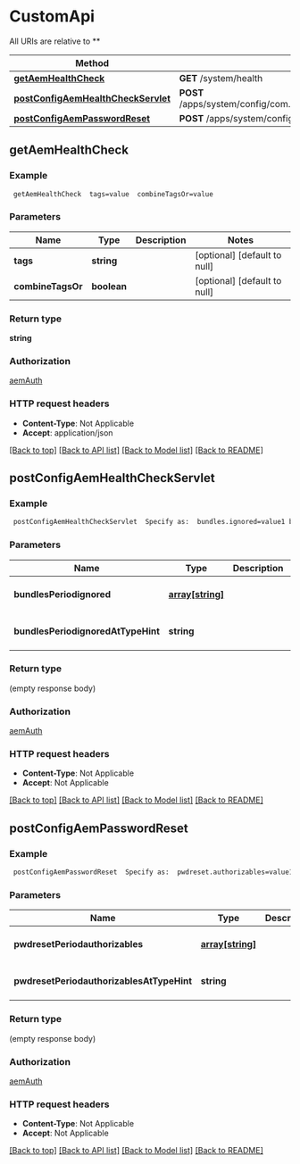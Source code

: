 # CustomApi

All URIs are relative to **

Method | HTTP request | Description
------------- | ------------- | -------------
[**getAemHealthCheck**](CustomApi.md#getAemHealthCheck) | **GET** /system/health | 
[**postConfigAemHealthCheckServlet**](CustomApi.md#postConfigAemHealthCheckServlet) | **POST** /apps/system/config/com.shinesolutions.healthcheck.hc.impl.ActiveBundleHealthCheck | 
[**postConfigAemPasswordReset**](CustomApi.md#postConfigAemPasswordReset) | **POST** /apps/system/config/com.shinesolutions.aem.passwordreset.Activator | 



## getAemHealthCheck



### Example

```bash
 getAemHealthCheck  tags=value  combineTagsOr=value
```

### Parameters


Name | Type | Description  | Notes
------------- | ------------- | ------------- | -------------
 **tags** | **string** |  | [optional] [default to null]
 **combineTagsOr** | **boolean** |  | [optional] [default to null]

### Return type

**string**

### Authorization

[aemAuth](../README.md#aemAuth)

### HTTP request headers

- **Content-Type**: Not Applicable
- **Accept**: application/json

[[Back to top]](#) [[Back to API list]](../README.md#documentation-for-api-endpoints) [[Back to Model list]](../README.md#documentation-for-models) [[Back to README]](../README.md)


## postConfigAemHealthCheckServlet



### Example

```bash
 postConfigAemHealthCheckServlet  Specify as:  bundles.ignored=value1 bundles.ignored=value2 bundles.ignored=...  bundles.ignored@TypeHint=value
```

### Parameters


Name | Type | Description  | Notes
------------- | ------------- | ------------- | -------------
 **bundlesPeriodignored** | [**array[string]**](string.md) |  | [optional] [default to null]
 **bundlesPeriodignoredAtTypeHint** | **string** |  | [optional] [default to null]

### Return type

(empty response body)

### Authorization

[aemAuth](../README.md#aemAuth)

### HTTP request headers

- **Content-Type**: Not Applicable
- **Accept**: Not Applicable

[[Back to top]](#) [[Back to API list]](../README.md#documentation-for-api-endpoints) [[Back to Model list]](../README.md#documentation-for-models) [[Back to README]](../README.md)


## postConfigAemPasswordReset



### Example

```bash
 postConfigAemPasswordReset  Specify as:  pwdreset.authorizables=value1 pwdreset.authorizables=value2 pwdreset.authorizables=...  pwdreset.authorizables@TypeHint=value
```

### Parameters


Name | Type | Description  | Notes
------------- | ------------- | ------------- | -------------
 **pwdresetPeriodauthorizables** | [**array[string]**](string.md) |  | [optional] [default to null]
 **pwdresetPeriodauthorizablesAtTypeHint** | **string** |  | [optional] [default to null]

### Return type

(empty response body)

### Authorization

[aemAuth](../README.md#aemAuth)

### HTTP request headers

- **Content-Type**: Not Applicable
- **Accept**: Not Applicable

[[Back to top]](#) [[Back to API list]](../README.md#documentation-for-api-endpoints) [[Back to Model list]](../README.md#documentation-for-models) [[Back to README]](../README.md)

